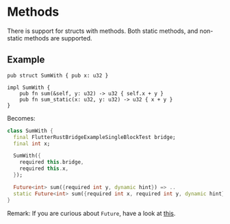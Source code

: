 # Methods

There is support for structs with methods. Both static methods, and non-static methods are supported.

## Example

```rust,noplayground
pub struct SumWith { pub x: u32 }

impl SumWith {
    pub fn sum(&self, y: u32) -> u32 { self.x + y }
    pub fn sum_static(x: u32, y: u32) -> u32 { x + y }
}
```

Becomes:

```Dart
class SumWith {
  final FlutterRustBridgeExampleSingleBlockTest bridge;
  final int x;

  SumWith({
    required this.bridge,
    required this.x,
  });

  Future<int> sum({required int y, dynamic hint}) => ..
  static Future<int> sum({required int x, required int y, dynamic hint}) => ..
}
```

Remark: If you are curious about `Future`, have a look at [this](async_dart.md).
